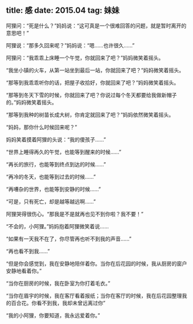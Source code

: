 title: 感
date: 2015.04 
tag: 妹妹
---

阿狸问：“死是什么？”妈妈说：“这可真是一个很难回答的问题，就是暂时离开的意思吧！”

阿狸说：“那多久回来呢？”妈妈说：“嗯……也许很久……”

阿狸问：“我乖乖上床睡一个午觉，你就回来了吧？”妈妈微笑着摇头。

“我坐小镇的火车，从第一站坐到最后一站，你就回来了吧？”妈妈微笑着摇头。

“那等到我乖乖听你的话，把屋子收拾好，你就回来了吧？”妈妈微笑着摇头。

“那等到冬天下雪的时候，你就回来了吧？你说过每个冬天都要给我做新帽子的。”妈妈微笑着摇头。

“那等到我种的树苗长成大树，你肯定就回来了吧？”妈妈依然微笑着摇头。

“妈妈，那你什么时候回来呢？”

妈妈笑着摸着阿狸的头说：“我的傻孩子……”

“世界上睡得再久的午觉，也能等到醒来的时候……”

“再长的旅行，也能等到终点到达的时候……”

“再冷的冬天，也能等到过去的时候……”

“再嘈杂的世界，也能等到安静的时候……”

“可是，只有死亡，却是越等越远啊……”

阿狸哭得很伤心。“那我是不是就再也见不到你啦？我不要！”

“不会的，小阿狸。”妈妈抱着阿狸微笑着说……

“如果有一天我不在了，你尽管再也听不到我的声音……”

“再也看不到我……”

“但是你会感觉到，我在安静地陪伴着你。当你在后花园的时候，我从厨房的窗户安静地看着你。”

“当你在厨房的时候，我在卧室为你打着毛衣。”

“当你在眉宇的时候，我在客厅看着报纸；当你在客厅的时候，我在后花园整理我的百合花。你看不到我，我却未曾远离过你”

“我的小阿狸，你要知道，我永远爱着你。”
